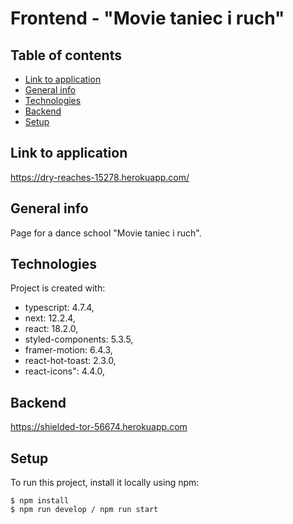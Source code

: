 # Frontend - "Movie taniec i ruch"

## Table of contents

-   [Link to application](#link-to-application)
-   [General info](#general-info)
-   [Technologies](#technologies)
-   [Backend](#backend)
-   [Setup](#setup)

## Link to application

https://dry-reaches-15278.herokuapp.com/

## General info

Page for a dance school "Movie taniec i ruch".

## Technologies

Project is created with:

-   typescript: 4.7.4,
-   next: 12.2.4,
-   react: 18.2.0,
-   styled-components: 5.3.5,
-   framer-motion: 6.4.3,
-   react-hot-toast: 2.3.0,
-   react-icons": 4.4.0,

## Backend

https://shielded-tor-56674.herokuapp.com

## Setup

To run this project, install it locally using npm:

```
$ npm install
$ npm run develop / npm run start
```
